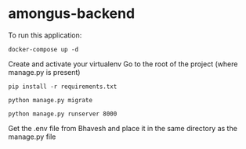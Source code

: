 # amongus-backend

To run this application:
```
docker-compose up -d
```

Create and activate your virtualenv 
Go to the root of the project (where manage.py is present)
```
pip install -r requirements.txt
```

```
python manage.py migrate
```

```
python manage.py runserver 8000
```

Get the .env file from Bhavesh and place it in the same directory as the manage.py file
